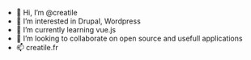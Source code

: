 - 👋 Hi, I’m @creatile
- 👀 I’m interested in Drupal, Wordpress
- 🌱 I’m currently learning vue.js
- 💞️ I’m looking to collaborate on open source and usefull applications
- 📫 creatile.fr

<!---
creatile/creatile is a ✨ special ✨ repository because its `README.md` (this file) appears on your GitHub profile.
You can click the Preview link to take a look at your changes.
--->
